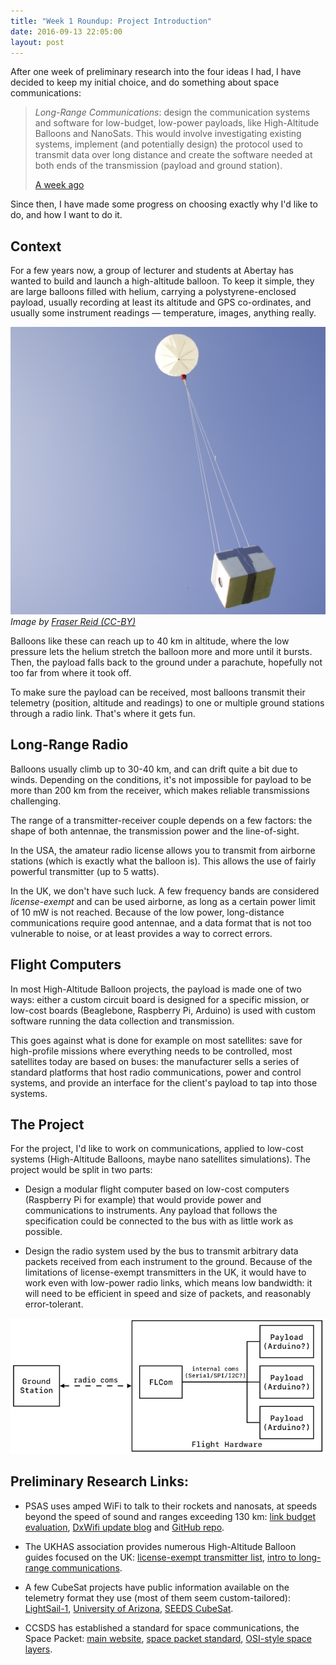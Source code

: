 ```yaml
---
title: "Week 1 Roundup: Project Introduction"
date: 2016-09-13 22:05:00
layout: post
---
```


After one week of preliminary research into the four ideas I had, I have decided
to keep my initial choice, and do something about space communications:

> *Long-Range Communications*: design the communication systems and software for
  low-budget, low-power payloads, like High-Altitude Balloons and NanoSats. This
  would involve investigating existing systems, implement (and potentially 
  design) the protocol used to transmit data over long distance and create the
  software needed at both ends of the transmission (payload and ground station).
>
> [A week ago][self-intro]

Since then, I have made some progress on choosing exactly why I'd like to do,
and how I want to do it.

## Context

For a few years now, a group of lecturer and students at Abertay has wanted to
build and launch a high-altitude balloon. To keep it simple, they are large
balloons filled with helium, carrying a polystyrene-enclosed payload, usually
recording at least its altitude and GPS co-ordinates, and usually some
instrument readings — temperature, images, anything really.

![A High-Altitude Balloon launch][img-hab]  
*Image by [Fraser Reid (CC-BY)][img-hab-cp]*

Balloons like these can reach up to 40 km in altitude, where the low pressure
lets the helium stretch the balloon more and more until it bursts. Then, the
payload falls back to the ground under a parachute, hopefully not too far from
where it took off.

To make sure the payload can be received, most balloons transmit their telemetry
(position, altitude and readings) to one or multiple ground stations through a
radio link. That's where it gets fun.

## Long-Range Radio

Balloons usually climb up to 30-40 km, and can drift quite a bit due to winds.
Depending on the conditions, it's not impossible for payload to be more than
200 km from the receiver, which makes reliable transmissions challenging.

The range of a transmitter-receiver couple depends on a few factors: the shape
of both antennae, the transmission power and the line-of-sight.

In the USA, the amateur radio license allows you to transmit from airborne
stations (which is exactly what the balloon is). This allows the use of fairly
powerful transmitter (up to 5 watts).

In the UK, we don't have such luck. A few frequency bands are considered
*license-exempt* and can be used airborne, as long as a certain power limit of
10 mW is not reached. Because of the low power, long-distance communications
require good antennae, and a data format that is not too vulnerable to noise,
or at least provides a way to correct errors.

## Flight Computers

In most High-Altitude Balloon projects, the payload is made one of two ways:
either a custom circuit board is designed for a specific mission, or low-cost
boards (Beaglebone, Raspberry Pi, Arduino) is used with custom software running
the data collection and transmission.

This goes against what is done for example on most satellites: save for
high-profile missions where everything needs to be controlled, most satellites
today are based on buses: the manufacturer sells a series of standard platforms
that host radio communications, power and control systems, and provide an
interface for the client's payload to tap into those systems.

## The Project

For the project, I'd like to work on communications, applied to low-cost systems
(High-Altitude Balloons, maybe nano satellites simulations). The project would
be split in two parts:

 * Design a modular flight computer based on low-cost computers (Raspberry Pi
   for example) that would provide power and communications to instruments. Any
   payload that follows the specification could be connected to the bus with as
   little work as possible.
   
 * Design the radio system used by the bus to transmit arbitrary data packets
   received from each instrument to the ground. Because of the limitations of
   license-exempt transmitters in the UK, it would have to work even with
   low-power radio links, which means low bandwidth: it will need to be
   efficient in speed and size of packets, and reasonably error-tolerant.

![Rough Concept][img-diagram]

## Preliminary Research Links:

 * PSAS uses amped WiFi to talk to their rockets and nanosats, at speeds beyond
   the speed of sound and ranges exceeding 130 km:
   [link budget evaluation][psas-link], [DxWifi update blog][psas-dxwifi] and
   [GitHub repo][psas-gh].
   
 * The UKHAS association provides numerous High-Altitude Balloon guides focused
   on the UK: [license-exempt transmitter list][ukhas-tx], [intro to long-range
   communications][ukhas-com].
   
 * A few CubeSat projects have public information available on the telemetry
   format they use (most of them seem custom-tailored): [LightSail-1][lsail-1],
   [University of Arizona][sat-uoa], [SEEDS CubeSat][sat-SEEDS].
  
 * CCSDS has established a standard for space communications, the Space Packet:
   [main website][ccsds], [space packet standard][ccsds-sp],
   [OSI-style space layers][ccsds-osi].

   [self-intro]: /2016/setting-up.html
   
   [psas-link]: http://psas.pdx.edu/research-notebooks/cubesat-linkbudget/cubesat-linkbudget
   [psas-dxwifi]: http://blog.psas.pdx.edu/2014/10/almost-there/
   [psas-gh]: https://github.com/psas/DxWiFi
   
   [ukhas-tx]: https://ukhas.org.uk/guides:radio_modules
   [ukhas-com]: https://ukhas.org.uk/communication:basics
   
   [lsail-1]: http://www.pe0sat.vgnet.nl/2015/lightsail-telemetry/
   [sat-uoa]: ftp://128.196.250.12/pub/pub/cubesat/cubesat_papers/itc.pdf
   [sat-SEEDS]: http://cubesat.aero.cst.nihon-u.ac.jp/image/telemetry/FM_e/FM_Packet_Telemetry_Format_For_SEEDS_English.pdf
   
   [ccsds]: https://public.ccsds.org/
   [ccsds-sp]: https://public.ccsds.org/Pubs/133x0b1c2.pdf
   [ccsds-osi]: https://public.ccsds.org/Pubs/130x0g3.pdf
   
   [img-hab]: /static/img/2016-09/w1-hab.jpg
   [img-hab-cp]: https://www.flickr.com/photos/62569532@N00/7424880108
   [img-diagram]: /static/img/2016-09/w1-diagram.png